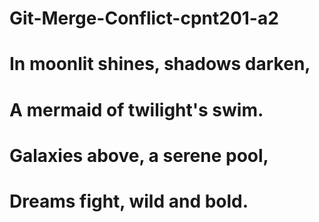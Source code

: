 # Git-Merge-Conflict-cpnt201-a2

# In moonlit shines, shadows darken,

# A mermaid of twilight's swim.

# Galaxies above, a serene pool,

# Dreams fight, wild and bold.
